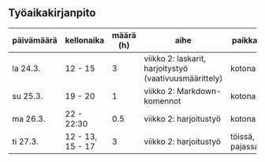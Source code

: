 ## Työaikakirjanpito

päivämäärä | kellonaika | määrä (h) | aihe | paikka
---------- | ---------- | --------- | ---- | -----
la 24.3. | 12 - 15 | 3 | viikko 2: laskarit, harjoitystyö (vaativuusmäärittely) | kotona
su 25.3. | 19 - 20 | 1 | viikko 2: Markdown-komennot | kotona
ma 26.3. | 22 - 22:30 | 0.5 | viikko 2: harjoitustyö | kotona
ti 27.3. | 12 - 13, 15 - 17 | 3 | viikko 2: harjoitustyö | töissä, pajassa

